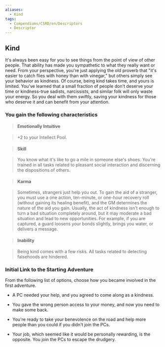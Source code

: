 ```yaml
---
aliases:
  - Kind
tags:
  - Compendiums/CSRD/en/Descriptors
  - Descriptor
---
```

  
## Kind    
It's always been easy for you to see things from the point of view of other people. That ability has made you sympathetic to what they really want or need. From your perspective, you're just applying the old proverb that "it's easier to catch flies with honey than with vinegar," but others simply see your behavior as kindness. Of course, being kind takes time, and yours is limited. You've learned that a small fraction of people don't deserve your time or kindness-true sadists, narcissists, and similar folk will only waste your energy. So you deal with them swiftly, saving your kindness for those who deserve it and can benefit from your attention.  
### You gain the following characteristics    
> #### Emotionally Intuitive  
> +2 to your Intellect Pool.    
  
> #### Skill  
> You know what it's like to go a mile in someone else's shoes. You're trained in all tasks related to pleasant social interaction and discerning the dispositions of others.    
  
> #### Karma  
> Sometimes, strangers just help you out. To gain the aid of a stranger, you must use a one action, ten-minute, or one-hour recovery roll (without gaining its healing benefit), and the GM determines the nature of the aid you gain. Usually, the act of kindness isn't enough to turn a bad situation completely around, but it may moderate a bad situation and lead to new opportunities. For example, if you are captured, a guard loosens your bonds slightly, brings you water, or delivers a message.    
  
> #### Inability  
> Being kind comes with a few risks. All tasks related to detecting falsehoods are hindered.    
  
### Initial Link to the Starting Adventure    
From the following list of options, choose how you became involved in the first adventure.    
- A PC needed your help, and you agreed to come along as a kindness.    
- You gave the wrong person access to your money, and now you need to make some back.    
- You're ready to take your benevolence on the road and help more people than you could if you didn't join the PCs.    
- Your job, which seemed like it would be personally rewarding, is the opposite. You join the PCs to escape the drudgery.  